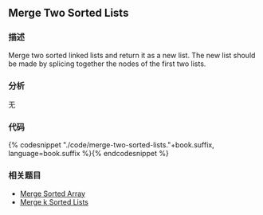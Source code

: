 ## Merge Two Sorted Lists


### 描述

Merge two sorted linked lists and return it as a new list. The new list should be made by splicing together the nodes of the first two lists.


### 分析

无


### 代码

{% codesnippet "./code/merge-two-sorted-lists."+book.suffix, language=book.suffix %}{% endcodesnippet %}


### 相关题目

* [Merge Sorted Array](merge-sorted-array.md)
* [Merge k Sorted Lists](merge-k-sorted-lists.md)
